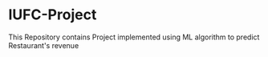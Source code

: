 # IUFC-Project
This Repository contains Project implemented using ML algorithm to predict Restaurant's revenue
